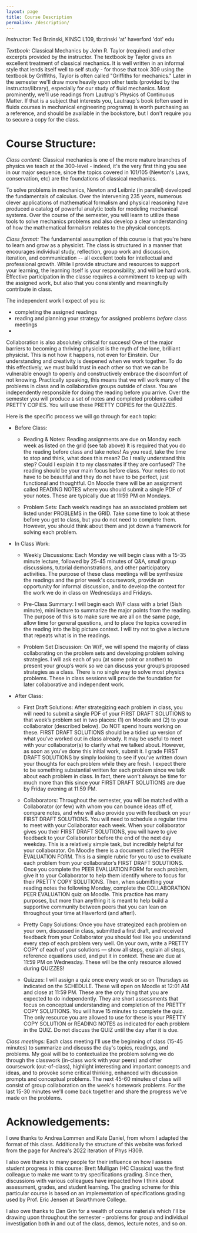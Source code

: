 ```yaml
---
layout: page
title: Course Description 
permalink: /description/
---
```


*Instructor:*  Ted Brzinski, KINSC L109, tbrzinski 'at' haverford 'dot' edu

*Textbook:*  Classical Mechanics by John R. Taylor (required) and other excerpts provided by the instructor. The textbook by Taylor gives an excellent treatment of classical mechanics. It is well written in an informal style that lends itself well to self study - for those that took 309 using the textbook by Griffiths, Taylor is often called "Griffiths for mechanics." Later in the semester we'll draw more heavily upon other texts (provided by the instructor/library), especially for our study of fluid mechanics. Most prominently, we'll use readings from Lautrup's Physics of Continuous Matter. If that is a subject that interests you, Lautraup's book (often used in fluids courses in mechanical engineering programs) is worth purchasing as a reference, and should be available in the bookstore, but I don't require you to secure a copy for the class.

# Course Structure:

*Class content:*
Classical mechanics is one of the more mature branches of physics we teach at the 300-level - indeed, it's the very first thing you see in our major sequence, since the topics covered in 101/105 (Newton's Laws, conservation, etc) are the foundations of classical mechanics.

To solve problems in mechanics, Newton and Leibniz (in parallel) developed the fundamentals of calculus.
Over the intervening 235 years, numerous clever applications of mathematical formalism and physical reasoning have produced a catalog of powerful analytic tools for modeling mechanical systems.
Over the course of the semester, you will learn to utilize these tools to solve mechanics problems and also develop a clear understanding of how the mathematical formalism relates to the physical concepts.

*Class format:*
The fundamental assumption of this course is that you're here to learn and grow as a physicist.
The class is structured in a manner that encourages individual study, reflection, group work and discussion, iteration, and communication -- all excellent tools for intellectual and professional growth.
While I provide structure and resources to support your learning, the learning itself is your responsibility, and will be hard work.
Effective participation in the classe requires a commitment to keep up with the assigned work, but also that you consistently and meaningfully contribute in class.

The independent work I expect of you is:
 - completing the assigned readings
 - reading and planning your strategy for assigned problems _before_ class meetings
 - 

Collaboration is also absolutely critical for success! One of the major barriers to
becoming a thriving physicist is the myth of the lone, brilliant physicist. This is not how it
happens, not even for Einstein. Our understanding and creativity is deepened when we
work together. To do this effectively, we must build trust in each other so that we can be
vulnerable enough to openly and constructively embrace the discomfort of not knowing.
Practically speaking, this means that we will work many of the problems in class and in
collaborative groups outside of class. You are independently responsible for doing the
reading before you arrive. Over the semester you will produce a set of notes and
completed problems called PRETTY COPIES. You will use these PRETTY COPIES for the
QUIZZES. 

Here is the specific process we will go through for each topic:

 - Before Class:

      - Reading & Notes: Reading assignments are due on Monday each week as listed on the grid (see tab above)
It is required that you do the reading before class and take notes! As you read, take the time to stop and think, what does this mean? Do I really understand this step? Could I explain it to my classmates if they are confused? The reading should be your main focus before class. Your notes do not have to be beautiful and they do not have to be perfect, just functional and thoughtful. On Moodle there will be an assignment called READING NOTES where you should submit a single PDF of your notes. These are typically due at 11:59 PM on Mondays.

      - Problem Sets: Each week’s readings has an associated problem set listed under PROBLEMS in the GRID. Take some time to look at these before you get to class, but you do not need to complete them. However, you should think about them and jot down a framework for solving each problem.

 - In Class Work:

      - Weekly Discussions: Each Monday we will begin class with a 15-35 minute lecture, followed by 25-45 minutes of Q&A, small group discussions, tutorial demonstrations, and other participatory activities. The purpose of these class meetings will be synthesize the readings and the prior week's coursework, provide an opportunity for informal discussion, and to develop the context for the work we do in class on Wednesdays and Fridays.


      - Pre-Class Summary: I will begin each W/F class with a brief (5ish minute), mini lecture to summarize the major points from the reading. The purpose of this is to make sure we are all on the same page, allow time for general questions, and to place the topics covered in the reading into the big picture context. I will try not to give a lecture that repeats what is in the readings.

      - Problem Set Discussion: On W/F, we will spend the majority of class collaborating on the problem sets and developing problem solving strategies. I will ask each of you (at some point or another) to present your group’s work so we can discuss your group’s proposed strategies as a class. There is no single way to solve most physics problems. These in class sessions will provide the foundation for later collaborative and independent work.

 - After Class:

      - First Draft Solutions: After strategizing each problem in class, you will need to submit a single PDF of your FIRST DRAFT SOLUTIONS to that week’s problem set in two places: (1) on Moodle and (2) to your collaborator (described below). Do NOT spend hours working on these. FIRST DRAFT SOLUTIONS should be a tidied up version of what you’ve worked out in class already. It may be useful to meet with your collaborator(s) to clarify what we talked about. However, as soon as you’ve done this initial work, submit it. I grade FIRST DRAFT SOLUTIONS by simply looking to see if you’ve written down your thoughts for each problem while they are fresh. I expect there to be something substantial written for each problem since we talk about each problem in class. In fact, there won’t always be time for much more than this since your FIRST DRAFT SOLUTIONS are due by Friday evening at 11:59 PM.

      - Collaborators: Throughout the semester, you will be matched with a Collaborator (or few) with whom you can bounce ideas off of, compare notes, and who will also provide you with feedback on your FIRST DRAFT SOLUTIONS. You will need to schedule a regular time to meet with your Collaborator each week. When your collaborator gives you their FIRST DRAFT SOLUTIONS, you will have to give feedback to your Collaborator before the end of the next day weekday. This is a relatively simple task, but incredibly helpful for your collaborator. On Moodle there is a document called the PEER EVALUATION FORM. This is a simple rubric for you to use to evaluate each problem from your collaborator’s FIRST DRAFT SOLUTIONS. Once you complete the PEER EVALUATION FORM for each problem, give it to your Collaborator to help them identify where to focus for their PRETTY COPY SOLUTIONS. Then, when submitting your reading notes the following Monday, complete the COLLABORATION PEER EVALUATION quiz on Moodle. This practice has many purposes, but more than anything it is meant to help build a supportive community between peers that you can lean on throughout your time at Haverford (and after!). 

      - Pretty Copy Solutions: Once you have strategized each problem on your own, discussed in class, submitted a first draft, and received feedback from your Collaborator you should feel like you understand every step of each problem very well. On your own, write a PRETTY COPY of each of your solutions — show all steps, explain all steps, reference equations used, and put it in context. These are due at 11:59 PM on Wednesday. These will be the only resource allowed during QUIZZES!

      - Quizzes: I will assign a quiz once every week or so on Thursdays as indicated on the SCHEDULE. These will open on Moodle at 12:01 AM and close at 11:59 PM. These are the only thing that you are expected to do independently. They are short assessments that focus on conceptual understanding and completion of the PRETTY COPY SOLUTIONS. You will have 15 minutes to complete the quiz. The only resource you are allowed to use for these is your PRETTY COPY SOLUTION or READING NOTES as indicated for each problem in the QUIZ. Do not discuss the QUIZ until the day after it is due.

*Class meetings:*
Each class meeting I'll use the beginning of class (15-45 minutes) to summarize and discuss the day's topics, readings, and problems.  My goal will be to contextualize the problem solving we do through the classwork (in-class work with your peers) and other coursework (out-of-class), highlight interesting and important concepts and ideas, and to provoke some critical thinking, enhanced with discussion prompts and conceptual problems.  The next 45-60 minutes of class will consist of group collaboration on the week's homework problems. For the last 15-30 minutes we'll come back together and share the progress we've made on the problems.

# Acknowledgements:
I owe thanks to Andrea Lommen and Kate Daniel, from whom I adapted the format of this class. Additionally the structure of this website was forked from the page for Andrea's 2022 iteration of Phys H309.

I also owe thanks to many people for their influence on how I assess student progress in this course: Brett Mulligan (HC Classics) was the first colleague to make me want to try specifications grading. Since then, discussions with various colleagues have impacted how I think about assessment, grades, and student learning. The grading scheme for this particular course is based on an implementation of specifications grading used by Prof. Eric Jensen at Swarthmore College.

I also owe thanks to Dan Grin for a wealth of course materials which I'll be drawing upon throughout the semester - problems for group and individual investigation both in and out of the class, demos, lecture notes, and so on.
